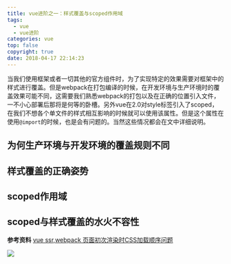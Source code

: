 ```yaml
---
title: vue进阶之一：样式覆盖与scoped作用域
tags:
  - vue
  - vue进阶
categories: vue
top: false
copyright: true
date: 2018-04-17 22:14:23
---
```

当我们使用框架或者一切其他的官方组件时，为了实现特定的效果需要对框架中的样式进行覆盖。但是webpack在打包编译的时候，在开发环境与生产环境时的覆盖效果可能不同，这需要我们熟悉webpack的打包以及在正确的位置引入文件，一不小心部署后那将是何等的卧槽。另外vue在2.0对style标签引入了scoped，在我们不想各个单文件的样式相互影响的时候就可以使用该属性。但是这个属性在使用`@import`的时候，也是会有问题的。当然这些情况都会在文中详细说明。
<!--more-->
## 为何生产环境与开发环境的覆盖规则不同

## 样式覆盖的正确姿势

## scoped作用域

## scoped与样式覆盖的水火不容性

**参考资料**
[vue ssr,webpack 页面初次渲染时CSS加载顺序问题](https://segmentfault.com/q/1010000010655549)

![](http://oankigr4l.bkt.clouddn.com/wexin.png)